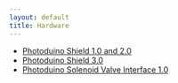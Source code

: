 ```yaml
---
layout: default
title: Hardware
---
```


-   [Photoduino Shield 1.0 and 2.0](photoduino-shield-1-0-and-2-0/)
-   [Photoduino Shield 3.0](photoduino-shield-3-0/)
-   [Photoduino Solenoid Valve Interface 1.0](photoduino-solenoid-valve-interface-1-0/)
